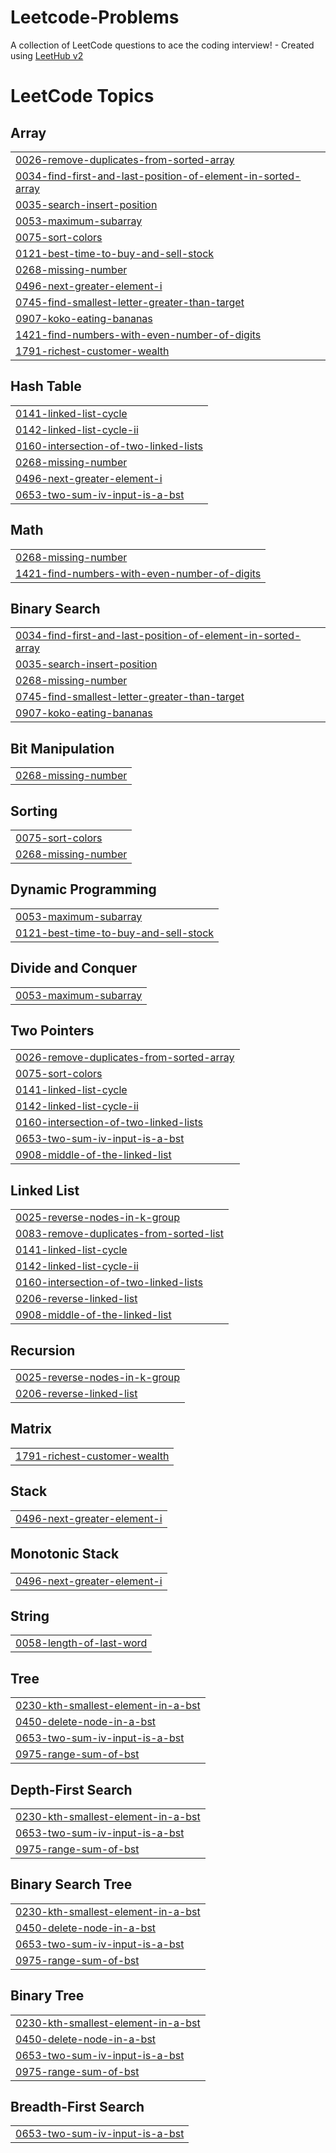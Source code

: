 # Leetcode-Problems
A collection of LeetCode questions to ace the coding interview! - Created using [LeetHub v2](https://github.com/arunbhardwaj/LeetHub-2.0)

<!---LeetCode Topics Start-->
# LeetCode Topics
## Array
|  |
| ------- |
| [0026-remove-duplicates-from-sorted-array](https://github.com/aanandmrh222/Leetcode-Problems/tree/master/0026-remove-duplicates-from-sorted-array) |
| [0034-find-first-and-last-position-of-element-in-sorted-array](https://github.com/aanandmrh222/Leetcode-Problems/tree/master/0034-find-first-and-last-position-of-element-in-sorted-array) |
| [0035-search-insert-position](https://github.com/aanandmrh222/Leetcode-Problems/tree/master/0035-search-insert-position) |
| [0053-maximum-subarray](https://github.com/aanandmrh222/Leetcode-Problems/tree/master/0053-maximum-subarray) |
| [0075-sort-colors](https://github.com/aanandmrh222/Leetcode-Problems/tree/master/0075-sort-colors) |
| [0121-best-time-to-buy-and-sell-stock](https://github.com/aanandmrh222/Leetcode-Problems/tree/master/0121-best-time-to-buy-and-sell-stock) |
| [0268-missing-number](https://github.com/aanandmrh222/Leetcode-Problems/tree/master/0268-missing-number) |
| [0496-next-greater-element-i](https://github.com/aanandmrh222/Leetcode-Problems/tree/master/0496-next-greater-element-i) |
| [0745-find-smallest-letter-greater-than-target](https://github.com/aanandmrh222/Leetcode-Problems/tree/master/0745-find-smallest-letter-greater-than-target) |
| [0907-koko-eating-bananas](https://github.com/aanandmrh222/Leetcode-Problems/tree/master/0907-koko-eating-bananas) |
| [1421-find-numbers-with-even-number-of-digits](https://github.com/aanandmrh222/Leetcode-Problems/tree/master/1421-find-numbers-with-even-number-of-digits) |
| [1791-richest-customer-wealth](https://github.com/aanandmrh222/Leetcode-Problems/tree/master/1791-richest-customer-wealth) |
## Hash Table
|  |
| ------- |
| [0141-linked-list-cycle](https://github.com/aanandmrh222/Leetcode-Problems/tree/master/0141-linked-list-cycle) |
| [0142-linked-list-cycle-ii](https://github.com/aanandmrh222/Leetcode-Problems/tree/master/0142-linked-list-cycle-ii) |
| [0160-intersection-of-two-linked-lists](https://github.com/aanandmrh222/Leetcode-Problems/tree/master/0160-intersection-of-two-linked-lists) |
| [0268-missing-number](https://github.com/aanandmrh222/Leetcode-Problems/tree/master/0268-missing-number) |
| [0496-next-greater-element-i](https://github.com/aanandmrh222/Leetcode-Problems/tree/master/0496-next-greater-element-i) |
| [0653-two-sum-iv-input-is-a-bst](https://github.com/aanandmrh222/Leetcode-Problems/tree/master/0653-two-sum-iv-input-is-a-bst) |
## Math
|  |
| ------- |
| [0268-missing-number](https://github.com/aanandmrh222/Leetcode-Problems/tree/master/0268-missing-number) |
| [1421-find-numbers-with-even-number-of-digits](https://github.com/aanandmrh222/Leetcode-Problems/tree/master/1421-find-numbers-with-even-number-of-digits) |
## Binary Search
|  |
| ------- |
| [0034-find-first-and-last-position-of-element-in-sorted-array](https://github.com/aanandmrh222/Leetcode-Problems/tree/master/0034-find-first-and-last-position-of-element-in-sorted-array) |
| [0035-search-insert-position](https://github.com/aanandmrh222/Leetcode-Problems/tree/master/0035-search-insert-position) |
| [0268-missing-number](https://github.com/aanandmrh222/Leetcode-Problems/tree/master/0268-missing-number) |
| [0745-find-smallest-letter-greater-than-target](https://github.com/aanandmrh222/Leetcode-Problems/tree/master/0745-find-smallest-letter-greater-than-target) |
| [0907-koko-eating-bananas](https://github.com/aanandmrh222/Leetcode-Problems/tree/master/0907-koko-eating-bananas) |
## Bit Manipulation
|  |
| ------- |
| [0268-missing-number](https://github.com/aanandmrh222/Leetcode-Problems/tree/master/0268-missing-number) |
## Sorting
|  |
| ------- |
| [0075-sort-colors](https://github.com/aanandmrh222/Leetcode-Problems/tree/master/0075-sort-colors) |
| [0268-missing-number](https://github.com/aanandmrh222/Leetcode-Problems/tree/master/0268-missing-number) |
## Dynamic Programming
|  |
| ------- |
| [0053-maximum-subarray](https://github.com/aanandmrh222/Leetcode-Problems/tree/master/0053-maximum-subarray) |
| [0121-best-time-to-buy-and-sell-stock](https://github.com/aanandmrh222/Leetcode-Problems/tree/master/0121-best-time-to-buy-and-sell-stock) |
## Divide and Conquer
|  |
| ------- |
| [0053-maximum-subarray](https://github.com/aanandmrh222/Leetcode-Problems/tree/master/0053-maximum-subarray) |
## Two Pointers
|  |
| ------- |
| [0026-remove-duplicates-from-sorted-array](https://github.com/aanandmrh222/Leetcode-Problems/tree/master/0026-remove-duplicates-from-sorted-array) |
| [0075-sort-colors](https://github.com/aanandmrh222/Leetcode-Problems/tree/master/0075-sort-colors) |
| [0141-linked-list-cycle](https://github.com/aanandmrh222/Leetcode-Problems/tree/master/0141-linked-list-cycle) |
| [0142-linked-list-cycle-ii](https://github.com/aanandmrh222/Leetcode-Problems/tree/master/0142-linked-list-cycle-ii) |
| [0160-intersection-of-two-linked-lists](https://github.com/aanandmrh222/Leetcode-Problems/tree/master/0160-intersection-of-two-linked-lists) |
| [0653-two-sum-iv-input-is-a-bst](https://github.com/aanandmrh222/Leetcode-Problems/tree/master/0653-two-sum-iv-input-is-a-bst) |
| [0908-middle-of-the-linked-list](https://github.com/aanandmrh222/Leetcode-Problems/tree/master/0908-middle-of-the-linked-list) |
## Linked List
|  |
| ------- |
| [0025-reverse-nodes-in-k-group](https://github.com/aanandmrh222/Leetcode-Problems/tree/master/0025-reverse-nodes-in-k-group) |
| [0083-remove-duplicates-from-sorted-list](https://github.com/aanandmrh222/Leetcode-Problems/tree/master/0083-remove-duplicates-from-sorted-list) |
| [0141-linked-list-cycle](https://github.com/aanandmrh222/Leetcode-Problems/tree/master/0141-linked-list-cycle) |
| [0142-linked-list-cycle-ii](https://github.com/aanandmrh222/Leetcode-Problems/tree/master/0142-linked-list-cycle-ii) |
| [0160-intersection-of-two-linked-lists](https://github.com/aanandmrh222/Leetcode-Problems/tree/master/0160-intersection-of-two-linked-lists) |
| [0206-reverse-linked-list](https://github.com/aanandmrh222/Leetcode-Problems/tree/master/0206-reverse-linked-list) |
| [0908-middle-of-the-linked-list](https://github.com/aanandmrh222/Leetcode-Problems/tree/master/0908-middle-of-the-linked-list) |
## Recursion
|  |
| ------- |
| [0025-reverse-nodes-in-k-group](https://github.com/aanandmrh222/Leetcode-Problems/tree/master/0025-reverse-nodes-in-k-group) |
| [0206-reverse-linked-list](https://github.com/aanandmrh222/Leetcode-Problems/tree/master/0206-reverse-linked-list) |
## Matrix
|  |
| ------- |
| [1791-richest-customer-wealth](https://github.com/aanandmrh222/Leetcode-Problems/tree/master/1791-richest-customer-wealth) |
## Stack
|  |
| ------- |
| [0496-next-greater-element-i](https://github.com/aanandmrh222/Leetcode-Problems/tree/master/0496-next-greater-element-i) |
## Monotonic Stack
|  |
| ------- |
| [0496-next-greater-element-i](https://github.com/aanandmrh222/Leetcode-Problems/tree/master/0496-next-greater-element-i) |
## String
|  |
| ------- |
| [0058-length-of-last-word](https://github.com/aanandmrh222/Leetcode-Problems/tree/master/0058-length-of-last-word) |
## Tree
|  |
| ------- |
| [0230-kth-smallest-element-in-a-bst](https://github.com/aanandmrh222/Leetcode-Problems/tree/master/0230-kth-smallest-element-in-a-bst) |
| [0450-delete-node-in-a-bst](https://github.com/aanandmrh222/Leetcode-Problems/tree/master/0450-delete-node-in-a-bst) |
| [0653-two-sum-iv-input-is-a-bst](https://github.com/aanandmrh222/Leetcode-Problems/tree/master/0653-two-sum-iv-input-is-a-bst) |
| [0975-range-sum-of-bst](https://github.com/aanandmrh222/Leetcode-Problems/tree/master/0975-range-sum-of-bst) |
## Depth-First Search
|  |
| ------- |
| [0230-kth-smallest-element-in-a-bst](https://github.com/aanandmrh222/Leetcode-Problems/tree/master/0230-kth-smallest-element-in-a-bst) |
| [0653-two-sum-iv-input-is-a-bst](https://github.com/aanandmrh222/Leetcode-Problems/tree/master/0653-two-sum-iv-input-is-a-bst) |
| [0975-range-sum-of-bst](https://github.com/aanandmrh222/Leetcode-Problems/tree/master/0975-range-sum-of-bst) |
## Binary Search Tree
|  |
| ------- |
| [0230-kth-smallest-element-in-a-bst](https://github.com/aanandmrh222/Leetcode-Problems/tree/master/0230-kth-smallest-element-in-a-bst) |
| [0450-delete-node-in-a-bst](https://github.com/aanandmrh222/Leetcode-Problems/tree/master/0450-delete-node-in-a-bst) |
| [0653-two-sum-iv-input-is-a-bst](https://github.com/aanandmrh222/Leetcode-Problems/tree/master/0653-two-sum-iv-input-is-a-bst) |
| [0975-range-sum-of-bst](https://github.com/aanandmrh222/Leetcode-Problems/tree/master/0975-range-sum-of-bst) |
## Binary Tree
|  |
| ------- |
| [0230-kth-smallest-element-in-a-bst](https://github.com/aanandmrh222/Leetcode-Problems/tree/master/0230-kth-smallest-element-in-a-bst) |
| [0450-delete-node-in-a-bst](https://github.com/aanandmrh222/Leetcode-Problems/tree/master/0450-delete-node-in-a-bst) |
| [0653-two-sum-iv-input-is-a-bst](https://github.com/aanandmrh222/Leetcode-Problems/tree/master/0653-two-sum-iv-input-is-a-bst) |
| [0975-range-sum-of-bst](https://github.com/aanandmrh222/Leetcode-Problems/tree/master/0975-range-sum-of-bst) |
## Breadth-First Search
|  |
| ------- |
| [0653-two-sum-iv-input-is-a-bst](https://github.com/aanandmrh222/Leetcode-Problems/tree/master/0653-two-sum-iv-input-is-a-bst) |
<!---LeetCode Topics End-->